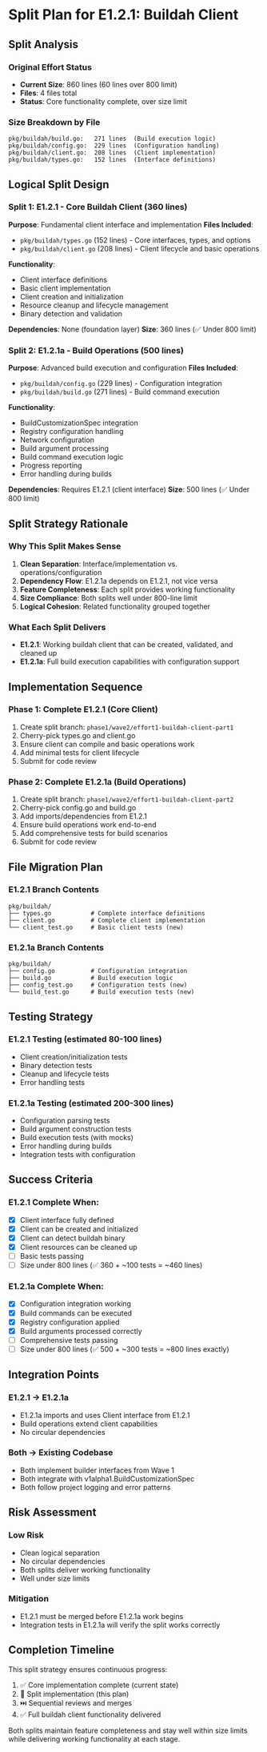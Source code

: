 # Split Plan for E1.2.1: Buildah Client

## Split Analysis

### Original Effort Status
- **Current Size**: 860 lines (60 lines over 800 limit)
- **Files**: 4 files total
- **Status**: Core functionality complete, over size limit

### Size Breakdown by File
```
pkg/buildah/build.go:   271 lines  (Build execution logic)
pkg/buildah/config.go:  229 lines  (Configuration handling)
pkg/buildah/client.go:  208 lines  (Client implementation)
pkg/buildah/types.go:   152 lines  (Interface definitions)
```

## Logical Split Design

### Split 1: E1.2.1 - Core Buildah Client (360 lines)
**Purpose**: Fundamental client interface and implementation
**Files Included**:
- `pkg/buildah/types.go` (152 lines) - Core interfaces, types, and options
- `pkg/buildah/client.go` (208 lines) - Client lifecycle and basic operations

**Functionality**:
- Client interface definitions
- Basic client implementation
- Client creation and initialization  
- Resource cleanup and lifecycle management
- Binary detection and validation

**Dependencies**: None (foundation layer)
**Size**: 360 lines (✅ Under 800 limit)

### Split 2: E1.2.1a - Build Operations (500 lines)  
**Purpose**: Advanced build execution and configuration
**Files Included**:
- `pkg/buildah/config.go` (229 lines) - Configuration integration
- `pkg/buildah/build.go` (271 lines) - Build command execution

**Functionality**:
- BuildCustomizationSpec integration
- Registry configuration handling
- Network configuration
- Build argument processing
- Build command execution logic
- Progress reporting
- Error handling during builds

**Dependencies**: Requires E1.2.1 (client interface)
**Size**: 500 lines (✅ Under 800 limit)

## Split Strategy Rationale

### Why This Split Makes Sense
1. **Clean Separation**: Interface/implementation vs. operations/configuration
2. **Dependency Flow**: E1.2.1a depends on E1.2.1, not vice versa
3. **Feature Completeness**: Each split provides working functionality
4. **Size Compliance**: Both splits well under 800-line limit
5. **Logical Cohesion**: Related functionality grouped together

### What Each Split Delivers
- **E1.2.1**: Working buildah client that can be created, validated, and cleaned up
- **E1.2.1a**: Full build execution capabilities with configuration support

## Implementation Sequence

### Phase 1: Complete E1.2.1 (Core Client)
1. Create split branch: `phase1/wave2/effort1-buildah-client-part1`
2. Cherry-pick types.go and client.go 
3. Ensure client can compile and basic operations work
4. Add minimal tests for client lifecycle
5. Submit for code review

### Phase 2: Complete E1.2.1a (Build Operations) 
1. Create split branch: `phase1/wave2/effort1-buildah-client-part2`
2. Cherry-pick config.go and build.go
3. Add imports/dependencies from E1.2.1
4. Ensure build operations work end-to-end
5. Add comprehensive tests for build scenarios
6. Submit for code review

## File Migration Plan

### E1.2.1 Branch Contents
```
pkg/buildah/
├── types.go           # Complete interface definitions
├── client.go          # Complete client implementation  
└── client_test.go     # Basic client tests (new)
```

### E1.2.1a Branch Contents  
```
pkg/buildah/
├── config.go          # Configuration integration
├── build.go           # Build execution logic
├── config_test.go     # Configuration tests (new)
└── build_test.go      # Build execution tests (new)
```

## Testing Strategy

### E1.2.1 Testing (estimated 80-100 lines)
- Client creation/initialization tests
- Binary detection tests
- Cleanup and lifecycle tests
- Error handling tests

### E1.2.1a Testing (estimated 200-300 lines)
- Configuration parsing tests
- Build argument construction tests  
- Build execution tests (with mocks)
- Error handling during builds
- Integration tests with configuration

## Success Criteria

### E1.2.1 Complete When:
- [x] Client interface fully defined
- [x] Client can be created and initialized
- [x] Client can detect buildah binary
- [x] Client resources can be cleaned up
- [ ] Basic tests passing
- [ ] Size under 800 lines (✅ 360 + ~100 tests = ~460 lines)

### E1.2.1a Complete When:
- [x] Configuration integration working
- [x] Build commands can be executed
- [x] Registry configuration applied
- [x] Build arguments processed correctly
- [ ] Comprehensive tests passing
- [ ] Size under 800 lines (✅ 500 + ~300 tests = ~800 lines exactly)

## Integration Points

### E1.2.1 → E1.2.1a
- E1.2.1a imports and uses Client interface from E1.2.1
- Build operations extend client capabilities
- No circular dependencies

### Both → Existing Codebase
- Both implement builder interfaces from Wave 1
- Both integrate with v1alpha1.BuildCustomizationSpec
- Both follow project logging and error patterns

## Risk Assessment

### Low Risk
- Clean logical separation
- No circular dependencies  
- Both splits deliver working functionality
- Well under size limits

### Mitigation
- E1.2.1 must be merged before E1.2.1a work begins
- Integration tests in E1.2.1a will verify the split works correctly

## Completion Timeline

This split strategy ensures continuous progress:
1. ✅ Core implementation complete (current state)
2. 🔄 Split implementation (this plan)  
3. ⏭️ Sequential reviews and merges
4. ✅ Full buildah client functionality delivered

Both splits maintain feature completeness and stay well within size limits while delivering working functionality at each stage.